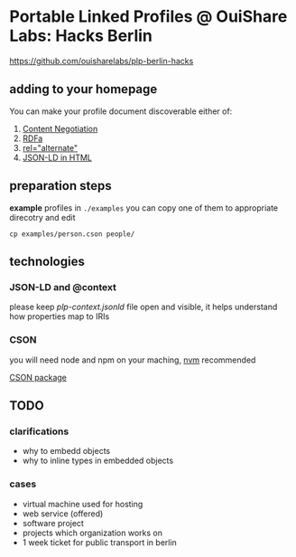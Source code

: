 # Portable Linked Profiles @ OuiShare Labs: Hacks Berlin

https://github.com/ouisharelabs/plp-berlin-hacks

## adding to your homepage

You can make your profile document discoverable either of:

1. [Content Negotiation](http://en.wikipedia.org/wiki/Content_negotiation)
2. [RDFa](http://www.w3.org/TR/xhtml-rdfa-primer/)
3. [rel="alternate"](http://www.w3.org/TR/html401/struct/links.html#h-12.3.3)
4. [JSON-LD in HTML](http://www.w3.org/TR/json-ld-syntax/#embedding-json-ld-in-html-documents)

## preparation steps

**example** profiles in ```./examples```
you can copy one of them to appropriate direcotry and edit

```shell
cp examples/person.cson people/
```

## technologies 

### JSON-LD and @context
please keep *plp-context.jsonld* file open and visible, it helps understand how
properties map to IRIs

### CSON

you will need node and npm on your maching, [nvm](https://github.com/creationix/nvm) recommended

[CSON package](http://npm.im/cson)


## TODO

### clarifications

* why to embedd objects
* why to inline types in embedded objects

### cases

* virtual machine used for hosting
* web service (offered)
* software project
* projects which organization works on
* 1 week ticket for public transport in berlin
